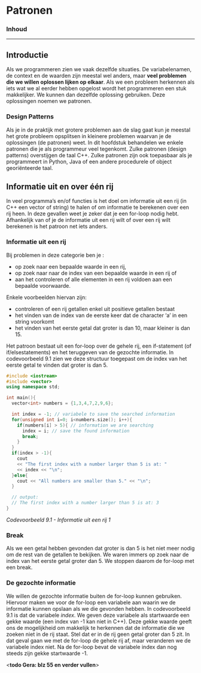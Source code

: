 # Patronen

### Inhoud[](toc-id)

---

## Introductie
Als we programmeren zien we vaak dezelfde situaties. De variabelenamen, de context
en de waarden zijn meestal wel anders, maar **veel problemen die we willen oplossen lijken op elkaar**. Als we een probleem herkennen als iets wat we al eerder hebben
opgelost wordt het programmeren een stuk makkelijker. We kunnen dan dezelfde
oplossing gebruiken. Deze oplossingen noemen we patronen. 

### Design Patterns
Als je in de praktijk met grotere
problemen aan de slag gaat kun je meestal het grote probleem opsplitsen in kleinere problemen waarvan je de oplossingen (de patronen) weet. 
In dit hoofdstuk behandelen we enkele patronen die je als programmeur veel tegenkomt. Zulke patronen (design patterns) overstijgen de taal C++. Zulke patronen zijn ook toepasbaar als je programmeert in Python, Java of een andere procedurele of object georiënteerde taal.

## Informatie uit en over één rij
In veel programma’s en/of functies is het doel om informatie uit een rij (in C++ een
vector of string) te halen of om informatie te berekenen over een rij heen. 
In deze gevallen weet je zeker dat je een for-loop nodig hebt. Afhankelijk van of je de
informatie uit een rij wilt of over een rij wilt berekenen is het patroon net iets anders.

### Informatie uit een rij
Bij problemen in deze categorie ben je : 
- op zoek naar een bepaalde waarde in een rij, 
- op zoek naar naar de index van een bepaalde waarde in een rij of 
- aan het controleren of alle elementen in een rij voldoen aan een bepaalde voorwaarde. 


Enkele voorbeelden hiervan zijn:
  - controleren of een rij getallen enkel uit positieve getallen bestaat
  - het vinden van de index van de eerste keer dat de character ‘a’ in een string voorkomt
  - het vinden van het eerste getal dat groter is dan 10, maar kleiner is dan 15.

Het patroon bestaat uit een for-loop over de gehele rij, een if-statement (of if/elsestatements)
en het teruggeven van de gezochte informatie. 
In codevoorbeeld 9.1 zien we deze structuur toegepast om de index van het eerste getal te vinden dat groter is dan 5.

```c++
#include <iostream>
#include <vector>
using namespace std;

int main(){
  vector<int> numbers = {1,3,4,7,2,9,6};

  int index = -1; // variabele to save the searched information
  for(unsigned int i=0; i<numbers.size(); i++){
    if(numbers[i] > 5){ // information we are searching
      index = i; // save the found information
      break;
    }
  }
  if(index > -1){
    cout
    << "The first index with a number larger than 5 is at: "
    << index << "\n";
  }else{
    cout << "All numbers are smaller than 5." << "\n";
  }

  // output:
  // The first index with a number larger than 5 is at: 3
}
```
*Codevoorbeeld 9.1 - Informatie uit een rij 1*

### Break
Als we een getal hebben gevonden dat groter is dan 5 is het niet meer nodig om de rest van de getallen te bekijken. We waren immers op zoek naar de index van het eerste getal groter dan 5. We stoppen daarom de for-loop met een break.

### De gezochte informatie
We willen de gezochte informatie buiten de for-loop kunnen gebruiken. Hiervoor maken we voor de for-loop een variabele aan waarin we de informatie kunnen opslaan als we die gevonden hebben. 
In codevoorbeeld 9.1 is dat de variabele *index*. We geven deze variabele als startwaarde een gekke waarde (een index van -1 kan niet in C++). 
Deze gekke waarde geeft ons de mogelijkheid om makkelijk te herkennen dat de informatie die we zoeken niet in de rij staat. 
Stel dat er in de rij geen getal groter dan 5 zit. In dat geval gaan we met de for-loop de gehele
rij af, maar veranderen we de variabele index niet. Na de for-loop bevat de variabele index dan nog steeds zijn gekke startwaarde -1.

<**todo Gera: blz 55 en verder vullen**>
